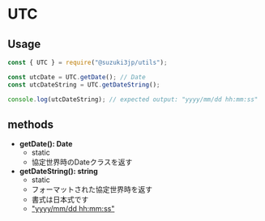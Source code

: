 # UTC
## Usage
```js
const { UTC } = require("@suzuki3jp/utils");

const utcDate = UTC.getDate(); // Date
const utcDateString = UTC.getDateString();

console.log(utcDateString); // expected output: "yyyy/mm/dd hh:mm:ss"
```
## methods
- **getDate(): Date**
    - static
    - 協定世界時のDateクラスを返す
- **getDateString(): string**
    - static
    - フォーマットされた協定世界時を返す
    - 書式は日本式です
    - ["yyyy/mm/dd hh:mm:ss"](https://developer.mozilla.org/ja/docs/Web/JavaScript/Reference/Global_Objects/Date/toLocaleString)